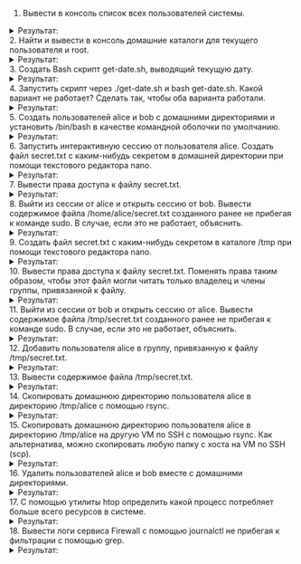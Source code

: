 1. Вывести в консоль список всех пользователей системы.
<details><summary>Результат:</summary>

![image](https://github.com/tms-dos21-onl/aleksey-ivanishchev/assets/93286236/7dddedb3-e9df-415a-91fe-468d5a61671e)
</details>
2. Найти и вывести в консоль домашние каталоги для текущего пользователя и root.
<details><summary>Результат:</summary>

</details>
3. Создать Bash скрипт get-date.sh, выводящий текущую дату.
<details><summary>Результат:</summary>

</details>
4. Запустить скрипт через ./get-date.sh и bash get-date.sh. Какой вариант не работает? Сделать так, чтобы оба варианта работали.
<details><summary>Результат:</summary>

</details>
5. Создать пользователей alice и bob с домашними директориями и установить /bin/bash в качестве командной оболочки по умолчанию.
<details><summary>Результат:</summary>

</details>
6. Запустить интерактивную сессию от пользователя alice. Создать файл secret.txt с каким-нибудь секретом в домашней директории при помощи текстового редактора nano.
<details><summary>Результат:</summary>

</details>
7. Вывести права доступа к файлу secret.txt.
<details><summary>Результат:</summary>

</details>
8. Выйти из сессии от alice и открыть сессию от bob. Вывести содержимое файла /home/alice/secret.txt созданного ранее не прибегая к команде sudo. В случае, если это не работает, объяснить.
<details><summary>Результат:</summary>

</details>
9. Создать файл secret.txt с каким-нибудь секретом в каталоге /tmp при помощи текстового редактора nano.
<details><summary>Результат:</summary>

</details>
10. Вывести права доступа к файлу secret.txt. Поменять права таким образом, чтобы этот файл могли читать только владелец и члены группы, привязанной к файлу.
<details><summary>Результат:</summary>

</details>
11. Выйти из сессии от bob и открыть сессию от alice. Вывести содержимое файла /tmp/secret.txt созданного ранее не прибегая к команде sudo. В случае, если это не работает, объяснить.
<details><summary>Результат:</summary>

</details>
12. Добавить пользователя alice в группу, привязанную к файлу /tmp/secret.txt.
<details><summary>Результат:</summary>

</details>
13. Вывести содержимое файла /tmp/secret.txt.
<details><summary>Результат:</summary>

</details>
14. Скопировать домашнюю директорию пользователя alice в директорию /tmp/alice с помощью rsync.
<details><summary>Результат:</summary>

</details>
15. Скопировать домашнюю директорию пользователя alice в директорию /tmp/alice на другую VM по SSH с помощью rsync. Как альтернатива, можно скопировать любую папку с хоста на VM по SSH (scp).
<details><summary>Результат:</summary>

</details>
16. Удалить пользователей alice и bob вместе с домашними директориями.
<details><summary>Результат:</summary>

</details>
17. С помощью утилиты htop определить какой процесс потребляет больше всего ресурсов в системе.
<details><summary>Результат:</summary>

</details>
18. Вывести логи сервиса Firewall с помощью journalctl не прибегая к фильтрации с помощью grep.
<details><summary>Результат:</summary>

</details>
